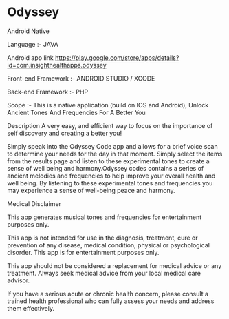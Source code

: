 # Odyssey
Android Native

Language :- JAVA

Android app link https://play.google.com/store/apps/details?id=com.insighthealthapps.odyssey

Front-end Framework :- ANDROID STUDIO / XCODE

Back-end Framework :- PHP

Scope :- This is a native application (build on IOS and Android), Unlock Ancient Tones And Frequencies For A Better You

Description
A very easy, and efficient way to focus on the importance of self discovery and creating a better you! 

Simply speak into the Odyssey Code app and allows for a brief voice scan to determine your needs for the day in that moment. Simply select the items from the results page and listen to these experimental tones to create a sense of well being and harmony.Odyssey codes contains a series of ancient melodies and frequencies to help improve your overall health and well being. By listening to these experimental tones and frequencies you may experience a sense of well-being peace and harmony. 

Medical Disclaimer

This app generates musical tones and frequencies for entertainment purposes only. 

This app is not intended for use in the diagnosis, treatment, cure or prevention of any disease, medical condition, physical or psychological disorder. This app is for entertainment purposes only.

This app should not be considered a replacement for medical advice or any treatment. Always seek medical advice from your local medical care advisor. 

If you have a serious acute or chronic health concern, please consult a trained health professional who can fully assess your needs and address them effectively.
